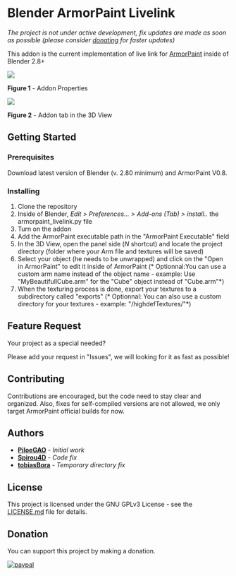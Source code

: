 # Blender ArmorPaint Livelink

*The project is not under active development, fix updates are made as soon as possible (please consider [donating](https://github.com/PiloeGAO/Blender-ArmorPaintLiveLink#Donation) for faster updates)*

This addon is the current implementation of live link for [ArmorPaint](http://www.armorpaint.org) inside of Blender 2.8+

![](addon_properties.png)  

**Figure 1** - Addon Properties  

![](UI.png)  

**Figure 2** - Addon tab in the 3D View  

## Getting Started

### Prerequisites

Download latest version of Blender (v. 2.80 minimum) and ArmorPaint V0.8.

### Installing

1. Clone the repository  
2. Inside of Blender, *Edit > Preferences... > Add-ons (Tab) > install..* the armorpaint_livelink.py file  
3. Turn on the addon  
4. Add the ArmorPaint executable path in the "ArmorPaint Executable" field  
5. In the 3D View, open the panel side (*N* shortcut) and locate the project directory  (folder where your Arm file and textures will be saved)  
6. Select your object  (he needs to be unwrapped) and click on the "Open in ArmorPaint" to edit it inside of ArmorPaint  (* Optionnal:You can use a custom arm name instead of the object name - example: Use "MyBeautifullCube.arm" for the "Cube" object instead of "Cube.arm"*)  
7. When the texturing process is done, export your textures to a subdirectory called "exports" (* Optionnal: You can also use a custom directory for your textures - example: "/highdefTextures/"*)

## Feature Request

Your project as a special needed?

Please add your request in "Issues", we will looking for it as fast as possible!

## Contributing

Contributions are encouraged, but the code need to stay clear and organized.
Also, fixes for self-compiled versions are not allowed, we only target ArmorPaint official builds for now.

## Authors

* **[PiloeGAO](https://github.com/PiloeGAO)** - *Initial work*
* **[Spirou4D](https://github.com/Spirou4D)** - *Code fix*
* **[tobiasBora](https://github.com/tobiasBora)** - *Temporary directory fix*

## License

This project is licensed under the GNU GPLv3 License - see the [LICENSE.md](LICENSE.md) file for details.

## Donation

You can support this project by making a donation.

[![paypal](https://www.paypalobjects.com/en_US/i/btn/btn_donate_SM.gif)](https://www.paypal.com/cgi-bin/webscr?cmd=_s-xclick&hosted_button_id=VXD77HL4GZNP6)
